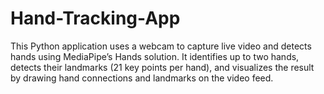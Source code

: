 # Hand-Tracking-App
This Python application uses a webcam to capture live video and detects hands using MediaPipe’s Hands solution. It identifies up to two hands, detects their landmarks (21 key points per hand), and visualizes the result by drawing hand connections and landmarks on the video feed.
